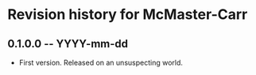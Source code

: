 # Revision history for McMaster-Carr

## 0.1.0.0  -- YYYY-mm-dd

* First version. Released on an unsuspecting world.
